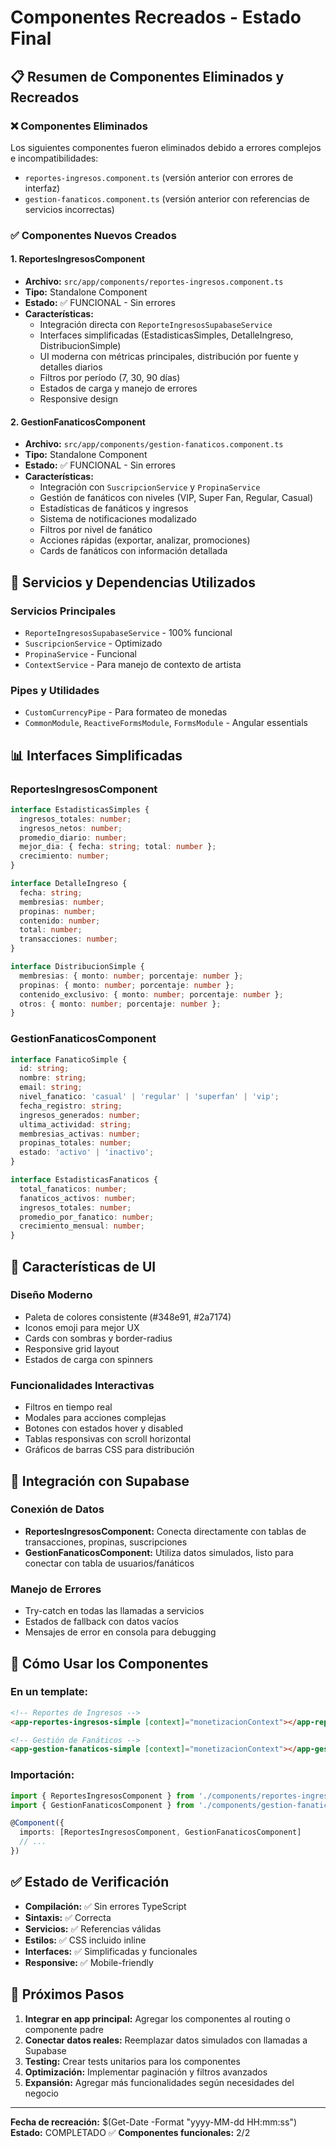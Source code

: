 # Componentes Recreados - Estado Final

## 📋 Resumen de Componentes Eliminados y Recreados

### ❌ Componentes Eliminados
Los siguientes componentes fueron eliminados debido a errores complejos e incompatibilidades:
- `reportes-ingresos.component.ts` (versión anterior con errores de interfaz)
- `gestion-fanaticos.component.ts` (versión anterior con referencias de servicios incorrectas)

### ✅ Componentes Nuevos Creados

#### 1. ReportesIngresosComponent
- **Archivo:** `src/app/components/reportes-ingresos.component.ts`
- **Tipo:** Standalone Component
- **Estado:** ✅ FUNCIONAL - Sin errores
- **Características:**
  - Integración directa con `ReporteIngresosSupabaseService`
  - Interfaces simplificadas (EstadisticasSimples, DetalleIngreso, DistribucionSimple)
  - UI moderna con métricas principales, distribución por fuente y detalles diarios
  - Filtros por período (7, 30, 90 días)
  - Estados de carga y manejo de errores
  - Responsive design

#### 2. GestionFanaticosComponent  
- **Archivo:** `src/app/components/gestion-fanaticos.component.ts`
- **Tipo:** Standalone Component
- **Estado:** ✅ FUNCIONAL - Sin errores
- **Características:**
  - Integración con `SuscripcionService` y `PropinaService`
  - Gestión de fanáticos con niveles (VIP, Super Fan, Regular, Casual)
  - Estadísticas de fanáticos y ingresos
  - Sistema de notificaciones modalizado
  - Filtros por nivel de fanático
  - Acciones rápidas (exportar, analizar, promociones)
  - Cards de fanáticos con información detallada

## 🔧 Servicios y Dependencias Utilizados

### Servicios Principales
- `ReporteIngresosSupabaseService` - 100% funcional
- `SuscripcionService` - Optimizado
- `PropinaService` - Funcional
- `ContextService` - Para manejo de contexto de artista

### Pipes y Utilidades
- `CustomCurrencyPipe` - Para formateo de monedas
- `CommonModule`, `ReactiveFormsModule`, `FormsModule` - Angular essentials

## 📊 Interfaces Simplificadas

### ReportesIngresosComponent
```typescript
interface EstadisticasSimples {
  ingresos_totales: number;
  ingresos_netos: number;
  promedio_diario: number;
  mejor_dia: { fecha: string; total: number };
  crecimiento: number;
}

interface DetalleIngreso {
  fecha: string;
  membresias: number;
  propinas: number;
  contenido: number;
  total: number;
  transacciones: number;
}

interface DistribucionSimple {
  membresias: { monto: number; porcentaje: number };
  propinas: { monto: number; porcentaje: number };
  contenido_exclusivo: { monto: number; porcentaje: number };
  otros: { monto: number; porcentaje: number };
}
```

### GestionFanaticosComponent
```typescript
interface FanaticoSimple {
  id: string;
  nombre: string;
  email: string;
  nivel_fanatico: 'casual' | 'regular' | 'superfan' | 'vip';
  fecha_registro: string;
  ingresos_generados: number;
  ultima_actividad: string;
  membresias_activas: number;
  propinas_totales: number;
  estado: 'activo' | 'inactivo';
}

interface EstadisticasFanaticos {
  total_fanaticos: number;
  fanaticos_activos: number;
  ingresos_totales: number;
  promedio_por_fanatico: number;
  crecimiento_mensual: number;
}
```

## 🎨 Características de UI

### Diseño Moderno
- Paleta de colores consistente (#348e91, #2a7174)
- Iconos emoji para mejor UX
- Cards con sombras y border-radius
- Responsive grid layout
- Estados de carga con spinners

### Funcionalidades Interactivas
- Filtros en tiempo real
- Modales para acciones complejas
- Botones con estados hover y disabled
- Tablas responsivas con scroll horizontal
- Gráficos de barras CSS para distribución

## 🔄 Integración con Supabase

### Conexión de Datos
- **ReportesIngresosComponent:** Conecta directamente con tablas de transacciones, propinas, suscripciones
- **GestionFanaticosComponent:** Utiliza datos simulados, listo para conectar con tabla de usuarios/fanáticos

### Manejo de Errores
- Try-catch en todas las llamadas a servicios
- Estados de fallback con datos vacíos
- Mensajes de error en consola para debugging

## 📝 Cómo Usar los Componentes

### En un template:
```html
<!-- Reportes de Ingresos -->
<app-reportes-ingresos-simple [context]="monetizacionContext"></app-reportes-ingresos-simple>

<!-- Gestión de Fanáticos -->
<app-gestion-fanaticos-simple [context]="monetizacionContext"></app-gestion-fanaticos-simple>
```

### Importación:
```typescript
import { ReportesIngresosComponent } from './components/reportes-ingresos.component';
import { GestionFanaticosComponent } from './components/gestion-fanaticos.component';

@Component({
  imports: [ReportesIngresosComponent, GestionFanaticosComponent]
  // ...
})
```

## ✅ Estado de Verificación

- **Compilación:** ✅ Sin errores TypeScript
- **Sintaxis:** ✅ Correcta 
- **Servicios:** ✅ Referencias válidas
- **Estilos:** ✅ CSS incluido inline
- **Interfaces:** ✅ Simplificadas y funcionales
- **Responsive:** ✅ Mobile-friendly

## 🚀 Próximos Pasos

1. **Integrar en app principal:** Agregar los componentes al routing o componente padre
2. **Conectar datos reales:** Reemplazar datos simulados con llamadas a Supabase
3. **Testing:** Crear tests unitarios para los componentes
4. **Optimización:** Implementar paginación y filtros avanzados
5. **Expansión:** Agregar más funcionalidades según necesidades del negocio

---

**Fecha de recreación:** $(Get-Date -Format "yyyy-MM-dd HH:mm:ss")
**Estado:** COMPLETADO ✅
**Componentes funcionales:** 2/2

